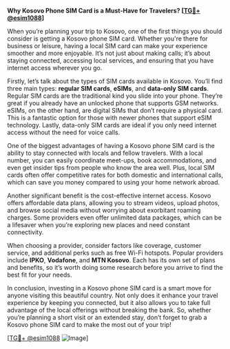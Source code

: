 **Why Kosovo Phone SIM Card is a Must-Have for Travelers? [[TG💪+ @esim1088](https://t.me/s/esim1088)]**

When you’re planning your trip to Kosovo, one of the first things you should consider is getting a Kosovo phone SIM card. Whether you're there for business or leisure, having a local SIM card can make your experience smoother and more enjoyable. It’s not just about making calls; it’s about staying connected, accessing local services, and ensuring that you have internet access wherever you go.

Firstly, let’s talk about the types of SIM cards available in Kosovo. You’ll find three main types: **regular SIM cards**, **eSIMs**, and **data-only SIM cards**. Regular SIM cards are the traditional kind you slide into your phone. They’re great if you already have an unlocked phone that supports GSM networks. eSIMs, on the other hand, are digital SIMs that don’t require a physical card. This is a fantastic option for those with newer phones that support eSIM technology. Lastly, data-only SIM cards are ideal if you only need internet access without the need for voice calls.

One of the biggest advantages of having a Kosovo phone SIM card is the ability to stay connected with locals and fellow travelers. With a local number, you can easily coordinate meet-ups, book accommodations, and even get insider tips from people who know the area well. Plus, local SIM cards often offer competitive rates for both domestic and international calls, which can save you money compared to using your home network abroad.

Another significant benefit is the cost-effective internet access. Kosovo offers affordable data plans, allowing you to stream videos, upload photos, and browse social media without worrying about exorbitant roaming charges. Some providers even offer unlimited data packages, which can be a lifesaver when you’re exploring new places and need constant connectivity.

When choosing a provider, consider factors like coverage, customer service, and additional perks such as free Wi-Fi hotspots. Popular providers include **IPKO**, **Vodafone**, and **MTN Kosovo**. Each has its own set of plans and benefits, so it’s worth doing some research before you arrive to find the best fit for your needs.

In conclusion, investing in a Kosovo phone SIM card is a smart move for anyone visiting this beautiful country. Not only does it enhance your travel experience by keeping you connected, but it also allows you to take full advantage of the local offerings without breaking the bank. So, whether you’re planning a short visit or an extended stay, don’t forget to grab a Kosovo phone SIM card to make the most out of your trip! 

[[TG💪+ @esim1088](https://t.me/s/esim1088) ![Image](https://i.postimg.cc/Y0z9fWf4/image.png)]